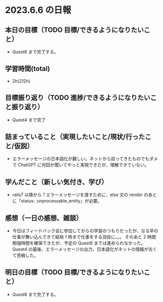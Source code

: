 # 2023.6.6 の日報

## 本日の目標（TODO 目標/できるようになりたいこと）

- Quest6 まで完了する。

## 学習時間(total)

- 2h(212h)

## 目標振り返り（TODO 進捗/できるようになりたいこと振り返り）

- Quest4 まで完了

## 詰まっていること（実現したいこと/現状/行ったこと/仮説）

- エラーメッセージの日本語化が難しい。ネットから拾ってきたものでもダメで ChatGPT に何回か聞いてやっと実現できたが、理解できていない。

## 学んだこと（新しい気付き、学び）

- rails7 以降から？エラーメッセージを渡すために、else 文の render のあとに「status: :unprocessable_entity」が必要。

## 感想（一日の感想、雑談）

- 今日はフィードバック会に参加してからの学習のつもりだったが、なる早の仕事が舞い込んできて結局 1 時まで仕事をする羽目に。。。
  そのあと 2 時間勉強時間を確保できたが、予定の Quest6 までは進められなかった。Quest4 の最後、エラーメッセージの出力、日本語化がネットの情報が古くて苦戦した。

## 明日の目標（TODO 目標/できるようになりたいこと）

- Quest6 まで完了する。
